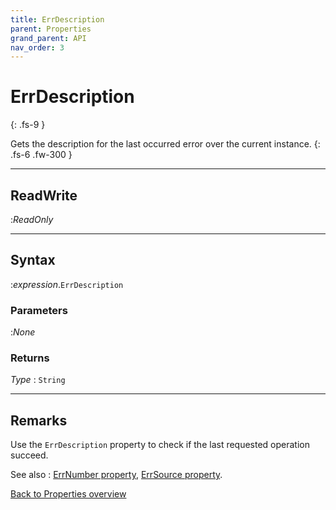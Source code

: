 ```yaml
---
title: ErrDescription
parent: Properties
grand_parent: API
nav_order: 3
---
```


# ErrDescription
{: .fs-9 }

Gets the description for the last occurred error over the current instance.
{: .fs-6 .fw-300 }

---

## ReadWrite
:_ReadOnly_

---

## Syntax
:*expression*.`ErrDescription`

### Parameters
:_None_

### Returns

*Type*
: `String`

---

## Remarks
Use the `ErrDescription` property to check if the last requested operation succeed.

See also
: [ErrNumber property](https://ws-garcia.github.io/VBA-CSV-interface/api/properties/errors/errnumber.html), [ErrSource property](https://ws-garcia.github.io/VBA-CSV-interface/api/properties/errors/errsource.html).


[Back to Properties overview](https://ws-garcia.github.io/VBA-CSV-interface/api/properties/)
